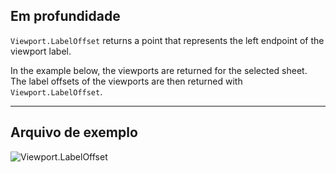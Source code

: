 ## Em profundidade
`Viewport.LabelOffset` returns a point that represents the left endpoint of the viewport label.

In the example below, the viewports are returned for the selected sheet. The label offsets of the viewports are then returned with `Viewport.LabelOffset`.
___
## Arquivo de exemplo

![Viewport.LabelOffset](./Revit.Elements.Viewport.LabelOffset_img.jpg)
